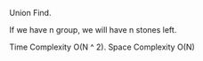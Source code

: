 Union Find.

If we have n group, we will have n stones left.


Time Complexity O(N ^ 2). Space Complexity O(N)